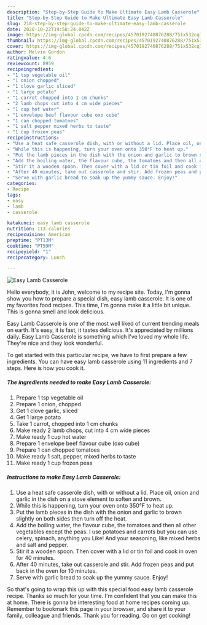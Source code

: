 ```yaml
---
description: "Step-by-Step Guide to Make Ultimate Easy Lamb Casserole"
title: "Step-by-Step Guide to Make Ultimate Easy Lamb Casserole"
slug: 218-step-by-step-guide-to-make-ultimate-easy-lamb-casserole
date: 2020-10-22T19:58:24.042Z
image: https://img-global.cpcdn.com/recipes/4570192740876288/751x532cq70/easy-lamb-casserole-recipe-main-photo.jpg
thumbnail: https://img-global.cpcdn.com/recipes/4570192740876288/751x532cq70/easy-lamb-casserole-recipe-main-photo.jpg
cover: https://img-global.cpcdn.com/recipes/4570192740876288/751x532cq70/easy-lamb-casserole-recipe-main-photo.jpg
author: Melvin Gordon
ratingvalue: 4.6
reviewcount: 8959
recipeingredient:
- "1 tsp vegetable oil"
- "1 onion chopped"
- "1 clove garlic sliced"
- "1 large potato"
- "1 carrot chopped into 1 cm chunks"
- "2 lamb chops cut into 4 cm wide pieces"
- "1 cup hot water"
- "1 envelope beef flavour cube oxo cube"
- "1 can chopped tomatoes"
- "1 salt pepper mixed herbs to taste"
- "1 cup frozen peas"
recipeinstructions:
- "Use a heat safe casserole dish, with or without a lid. Place oil, onion and garlic in the dish on a stove element to soften and brown."
- "While this is happening, turn your oven onto 350°F to heat up."
- "Put the lamb pieces in the dish with the onion and garlic to brown slightly on both sides then turn off the heat."
- "Add the boiling water, the flavour cube, the tomatoes and then all other vegetables except the peas. I use potatoes and carrots but you can use celery, spinach, anything you Like! And your seasoning, like mixed herbs and salt and pepper."
- "Stir it a wooden spoon. Then cover with a lid or tin foil and cook in oven for 40 minutes."
- "After 40 minutes, take out casserole and stir. Add frozen peas and put back in the oven for 10 minutes."
- "Serve with garlic bread to soak up the yummy sauce. Enjoy!"
categories:
- Recipe
tags:
- easy
- lamb
- casserole

katakunci: easy lamb casserole 
nutrition: 113 calories
recipecuisine: American
preptime: "PT13M"
cooktime: "PT59M"
recipeyield: "1"
recipecategory: Lunch

---
```



![Easy Lamb Casserole](https://img-global.cpcdn.com/recipes/4570192740876288/751x532cq70/easy-lamb-casserole-recipe-main-photo.jpg)

Hello everybody, it is John, welcome to my recipe site. Today, I'm gonna show you how to prepare a special dish, easy lamb casserole. It is one of my favorites food recipes. This time, I'm gonna make it a little bit unique. This is gonna smell and look delicious.

Easy Lamb Casserole is one of the most well liked of current trending meals on earth. It's easy, it is fast, it tastes delicious. It's appreciated by millions daily. Easy Lamb Casserole is something which I've loved my whole life. They're nice and they look wonderful.




To get started with this particular recipe, we have to first prepare a few ingredients. You can have easy lamb casserole using 11 ingredients and 7 steps. Here is how you cook it.

<!--inarticleads1-->

##### The ingredients needed to make Easy Lamb Casserole:

1. Prepare 1 tsp vegetable oil
1. Prepare 1 onion, chopped
1. Get 1 clove garlic, sliced
1. Get 1 large potato
1. Take 1 carrot, chopped into 1 cm chunks
1. Make ready 2 lamb chops, cut into 4 cm wide pieces
1. Make ready 1 cup hot water
1. Prepare 1 envelope beef flavour cube (oxo cube)
1. Prepare 1 can chopped tomatoes
1. Make ready 1 salt, pepper, mixed herbs to taste
1. Make ready 1 cup frozen peas




<!--inarticleads2-->

##### Instructions to make Easy Lamb Casserole:

1. Use a heat safe casserole dish, with or without a lid. Place oil, onion and garlic in the dish on a stove element to soften and brown.
1. While this is happening, turn your oven onto 350°F to heat up.
1. Put the lamb pieces in the dish with the onion and garlic to brown slightly on both sides then turn off the heat.
1. Add the boiling water, the flavour cube, the tomatoes and then all other vegetables except the peas. I use potatoes and carrots but you can use celery, spinach, anything you Like! And your seasoning, like mixed herbs and salt and pepper.
1. Stir it a wooden spoon. Then cover with a lid or tin foil and cook in oven for 40 minutes.
1. After 40 minutes, take out casserole and stir. Add frozen peas and put back in the oven for 10 minutes.
1. Serve with garlic bread to soak up the yummy sauce. Enjoy!




So that's going to wrap this up with this special food easy lamb casserole recipe. Thanks so much for your time. I'm confident that you can make this at home. There is gonna be interesting food at home recipes coming up. Remember to bookmark this page in your browser, and share it to your family, colleague and friends. Thank you for reading. Go on get cooking!
